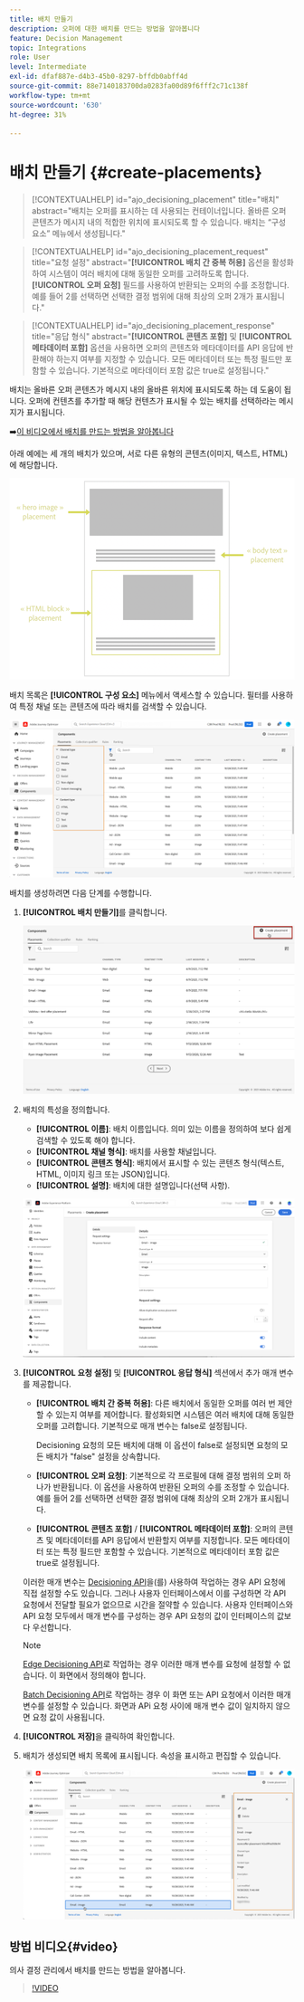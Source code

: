 ```yaml
---
title: 배치 만들기
description: 오퍼에 대한 배치를 만드는 방법을 알아봅니다
feature: Decision Management
topic: Integrations
role: User
level: Intermediate
exl-id: dfaf887e-d4b3-45b0-8297-bffdb0abff4d
source-git-commit: 88e7140183700da0283fa00d89f6fff2c71c138f
workflow-type: tm+mt
source-wordcount: '630'
ht-degree: 31%

---
```


# 배치 만들기 {#create-placements}

>[!CONTEXTUALHELP]
>id="ajo_decisioning_placement"
>title="배치"
>abstract="배치는 오퍼를 표시하는 데 사용되는 컨테이너입니다. 올바른 오퍼 콘텐츠가 메시지 내의 적합한 위치에 표시되도록 할 수 있습니다. 배치는 “구성 요소” 메뉴에서 생성됩니다."

>[!CONTEXTUALHELP]
>id="ajo_decisioning_placement_request"
>title="요청 설정"
>abstract="**[!UICONTROL 배치 간 중복 허용]** 옵션을 활성화하여 시스템이 여러 배치에 대해 동일한 오퍼를 고려하도록 합니다. **[!UICONTROL 오퍼 요청]** 필드를 사용하여 반환되는 오퍼의 수를 조정합니다. 예를 들어 2를 선택하면 선택한 결정 범위에 대해 최상의 오퍼 2개가 표시됩니다."

>[!CONTEXTUALHELP]
>id="ajo_decisioning_placement_response"
>title="응답 형식"
>abstract="**[!UICONTROL 콘텐츠 포함]** 및 **[!UICONTROL 메타데이터 포함]** 옵션을 사용하면 오퍼의 콘텐츠와 메타데이터를 API 응답에 반환해야 하는지 여부를 지정할 수 있습니다. 모든 메타데이터 또는 특정 필드만 포함할 수 있습니다. 기본적으로 메타데이터 포함 값은 true로 설정됩니다."

배치는 올바른 오퍼 콘텐츠가 메시지 내의 올바른 위치에 표시되도록 하는 데 도움이 됩니다. 오퍼에 컨텐츠를 추가할 때 해당 컨텐츠가 표시될 수 있는 배치를 선택하라는 메시지가 표시됩니다.

➡️[이 비디오에서 배치를 만드는 방법을 알아봅니다](#video)

아래 예에는 세 개의 배치가 있으며, 서로 다른 유형의 콘텐츠(이미지, 텍스트, HTML)에 해당합니다.

![](../assets/offers_placement_schema.png)

배치 목록은 **[!UICONTROL 구성 요소]** 메뉴에서 액세스할 수 있습니다. 필터를 사용하여 특정 채널 또는 콘텐츠에 따라 배치를 검색할 수 있습니다.

![](../assets/placements_filter.png)

배치를 생성하려면 다음 단계를 수행합니다.

1. **[!UICONTROL 배치 만들기]**&#x200B;를 클릭합니다.

   ![](../assets/offers_placement_creation.png)

1. 배치의 특성을 정의합니다.

   * **[!UICONTROL 이름]**: 배치 이름입니다. 의미 있는 이름을 정의하여 보다 쉽게 검색할 수 있도록 해야 합니다.
   * **[!UICONTROL 채널 형식]**: 배치를 사용할 채널입니다.
   * **[!UICONTROL 콘텐츠 형식]**: 배치에서 표시할 수 있는 콘텐츠 형식(텍스트, HTML, 이미지 링크 또는 JSON)입니다.
   * **[!UICONTROL 설명]**: 배치에 대한 설명입니다(선택 사항).

   ![](../assets/offers_placement_creation_properties.png)

1. **[!UICONTROL 요청 설정]** 및 **[!UICONTROL 응답 형식]** 섹션에서 추가 매개 변수를 제공합니다.

   * **[!UICONTROL 배치 간 중복 허용]**: 다른 배치에서 동일한 오퍼를 여러 번 제안할 수 있는지 여부를 제어합니다. 활성화되면 시스템은 여러 배치에 대해 동일한 오퍼를 고려합니다. 기본적으로 매개 변수는 false로 설정됩니다.

     Decisioning 요청의 모든 배치에 대해 이 옵션이 false로 설정되면 요청의 모든 배치가 &quot;false&quot; 설정을 상속합니다.

   * **[!UICONTROL 오퍼 요청]**: 기본적으로 각 프로필에 대해 결정 범위의 오퍼 하나가 반환됩니다. 이 옵션을 사용하여 반환된 오퍼의 수를 조정할 수 있습니다. 예를 들어 2를 선택하면 선택한 결정 범위에 대해 최상의 오퍼 2개가 표시됩니다.

   * **[!UICONTROL 콘텐츠 포함]** / **[!UICONTROL 메타데이터 포함]**: 오퍼의 콘텐츠 및 메타데이터를 API 응답에서 반환할지 여부를 지정합니다. 모든 메타데이터 또는 특정 필드만 포함할 수 있습니다. 기본적으로 메타데이터 포함 값은 true로 설정됩니다.

   이러한 매개 변수는 [Decisioning API](https://experienceleague.adobe.com/docs/journey-optimizer/using/offer-decisioning/api-reference/offer-delivery-api/decisioning-api.html)을(를) 사용하여 작업하는 경우 API 요청에 직접 설정할 수도 있습니다. 그러나 사용자 인터페이스에서 이를 구성하면 각 API 요청에서 전달할 필요가 없으므로 시간을 절약할 수 있습니다. 사용자 인터페이스와 API 요청 모두에서 매개 변수를 구성하는 경우 API 요청의 값이 인터페이스의 값보다 우선합니다.

   >[!NOTE]
   >
   >[Edge Decisioning API](https://experienceleague.adobe.com/docs/journey-optimizer/using/offer-decisioning/api-reference/offer-delivery-api/edge-decisioning-api.html?)로 작업하는 경우 이러한 매개 변수를 요청에 설정할 수 없습니다. 이 화면에서 정의해야 합니다.
   >
   >[Batch Decisioning API](../api-reference/offer-delivery-api/batch-decisioning-api.md)로 작업하는 경우 이 화면 또는 API 요청에서 이러한 매개 변수를 설정할 수 있습니다. 화면과 APi 요청 사이에 매개 변수 값이 일치하지 않으면 요청 값이 사용됩니다.

1. **[!UICONTROL 저장]**&#x200B;을 클릭하여 확인합니다.

1. 배치가 생성되면 배치 목록에 표시됩니다. 속성을 표시하고 편집할 수 있습니다.

   ![](../assets/placement_created.png)

## 방법 비디오{#video}

의사 결정 관리에서 배치를 만드는 방법을 알아봅니다.

>[!VIDEO](https://video.tv.adobe.com/v/329372?quality=12)

